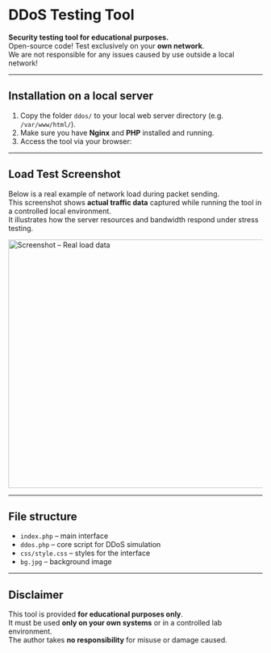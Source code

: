 # DDoS Testing Tool

**Security testing tool for educational purposes.**  
Open-source code! Test exclusively on your **own network**.  
We are not responsible for any issues caused by use outside a local network!

---

## Installation on a local server

1. Copy the folder `ddos/` to your local web server directory (e.g. `/var/www/html/`).
2. Make sure you have **Nginx** and **PHP** installed and running.
3. Access the tool via your browser:
---

## Load Test Screenshot

Below is a real example of network load during packet sending.  
This screenshot shows **actual traffic data** captured while running the tool in a controlled local environment.  
It illustrates how the server resources and bandwidth respond under stress testing.

<img width="595" height="492" alt="Screenshot – Real load data" src="https://github.com/user-attachments/assets/1a6f8aa7-44c2-4039-881b-f9f85450963c" />

---


## File structure

- `index.php` – main interface  
- `ddos.php` – core script for DDoS simulation  
- `css/style.css` – styles for the interface  
- `bg.jpg` – background image  

---

## Disclaimer

This tool is provided **for educational purposes only**.  
It must be used **only on your own systems** or in a controlled lab environment.  
The author takes **no responsibility** for misuse or damage caused.

